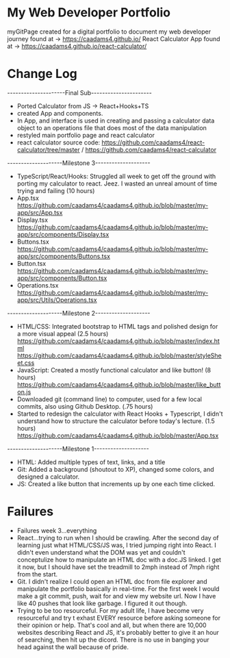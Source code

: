 # My Web Developer Portfolio
myGitPage created for a digital portfolio to document my web developer journey found at -> https://caadams4.github.io/
React Calculator App found at -> https://caadams4.github.io/react-calculator/

# Change Log
---------------------Final Sub----------------------
- Ported Calculator from JS -> React+Hooks+TS
- created App and components. 
- In App, and interface is used in creating and passing a calculator data object to an operations file that does most of the data manipulation
- restyled main portfolio page and react calculator
- react calculator source code: https://github.com/caadams4/react-calculator/tree/master / https://github.com/caadams4/react-calculator


--------------------Milestone 3--------------------
- TypeScript/React/Hooks: Struggled all week to get off the ground with porting my calculator to react. Jeez. I wasted an unreal amount of time trying and failing (10 hours)
- App.tsx https://github.com/caadams4/caadams4.github.io/blob/master/my-app/src/App.tsx
- Display.tsx https://github.com/caadams4/caadams4.github.io/blob/master/my-app/src/components/Display.tsx
- Buttons.tsx https://github.com/caadams4/caadams4.github.io/blob/master/my-app/src/components/Buttons.tsx
- Button.tsx https://github.com/caadams4/caadams4.github.io/blob/master/my-app/src/components/Button.tsx
- Operations.tsx https://github.com/caadams4/caadams4.github.io/blob/master/my-app/src/Utils/Operations.tsx


--------------------Milestone 2--------------------
- HTML/CSS: Integrated bootstrap to HTML tags and polished design for a more visual appeal (2.5 hours) 
https://github.com/caadams4/caadams4.github.io/blob/master/index.html
https://github.com/caadams4/caadams4.github.io/blob/master/styleSheet.css
- JavaScript: Created a mostly functional calculator and like button! (8 hours)
https://github.com/caadams4/caadams4.github.io/blob/master/like_button.js
- Downloaded git (command line) to computer, used for a few local commits, also using Github Desktop. (.75 hours)
- Started to redesign the calculator with React Hooks + Typescript, I didn't understand how to structure the calculator before today's lecture. (1.5 hours)                     
https://github.com/caadams4/caadams4.github.io/blob/master/App.tsx


--------------------Milestone 1--------------------
- HTML: Added multiple types of text, links, and a title
- Git: Added a background (shoutout to XP), changed some colors, and designed a calculator. 
- JS: Created a like button that increments up by one each time clicked. 


# Failures
- Failures week 3...everything
- React...trying to run when I should be crawling. After the second day of learning just what HTML/CSS/JS was, I tried jumping right into React. I didn't even understand what the DOM was yet and couldn't conceptulize how to manipulate an HTML doc with a doc.JS linked. I get it now, but I should have set the treadmill to 2mph instead of 7mph right from the start. 
- Git. I didn't realize I could open an HTML doc from file explorer and manipulate the portfolio basically in real-time. For the first week I would make a git commit, push, wait for and view my website url. Now I have like 40 pushes that look like garbage. I figured it out though. 
- Trying to be too resourceful. For my adult life, I have become very resourceful and try t exhast EVERY resource before asking someone for their opinion or help. That's cool and all, but when there are 10,000 websites describing React and JS, it's probably better to give it an hour of searching, then hit up the dicord. There is no use in banging your head against the wall because of pride. 
 












